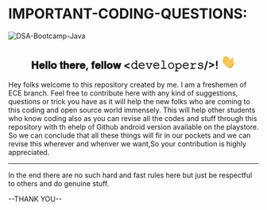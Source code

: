 # IMPORTANT-CODING-QUESTIONS:

![DSA-Bootcamp-Java](https://socialify.git.ci/kunal-kushwaha/DSA-Bootcamp-Java/image?description=1&font=Inter&language=1&owner=1&pattern=Charlie%20Brown&theme=Dark)

<div align="center">
<h2> 𝐇𝐞𝐥𝐥𝐨 𝐭𝐡𝐞𝐫𝐞, 𝐟𝐞𝐥𝐥𝐨𝐰 <𝚍𝚎𝚟𝚎𝚕𝚘𝚙𝚎𝚛𝚜/>! <img src="https://github.com/ABSphreak/ABSphreak/blob/master/gifs/Hi.gif" width="30px"></h2>
</div>



Hey folks welcome to this repository created by me. I am a freshemen of ECE branch.
Feel free to contribute here with any kind of suggestions, questions or trick you have as it will help the new folks who are coming to this coding and open source world immensely.
This will help other students who know coding also as you can revise all the codes and stuff through this repository with th ehelp of Github android version available on the playstore.
So we can conclude that all these things will fir in our pockets and we can revise this wherever and whenver we want,So your contribution is highly appreciated.

<hr>

In the end there are no such hard and fast rules here but just be respectful to others and do genuine stuff.








--THANK YOU--
